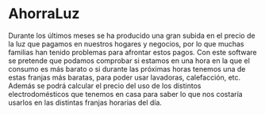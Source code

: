 # AhorraLuz
Durante los últimos meses se ha producido una gran subida en el precio de la luz que pagamos en nuestros hogares y negocios, por lo que muchas familias han tenido problemas para afrontar estos pagos. Con este software se pretende que podamos comprobar si estamos en una hora en la que el consumo es más barato o si durante las próximas horas tenemos una de estas franjas más baratas, para poder usar lavadoras, calefacción, etc. Además se podrá calcular el precio del uso de los distintos electrodomésticos que tenemos en casa para saber lo que nos costaría usarlos en las distintas franjas horarias del día.
